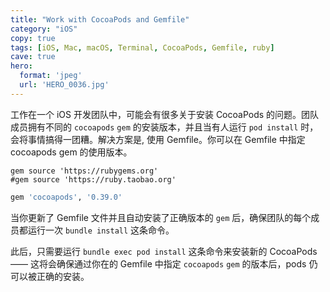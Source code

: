 ```yaml
---
title: "Work with CocoaPods and Gemfile"
category: "iOS"
copy: true
tags: [iOS, Mac, macOS, Terminal, CocoaPods, Gemfile, ruby]
cave: true
hero:
  format: 'jpeg'
  url: 'HERO_0036.jpg'
---
```

工作在一个 iOS 开发团队中，可能会有很多关于安装 CocoaPods 的问题。团队成员拥有不同的 `cocoapods` `gem` 的安装版本，并且当有人运行 `pod install` 时，会将事情搞得一团糟。解决方案是, 使用 Gemfile。你可以在 Gemfile 中指定 cocoapods gem 的使用版本。

```console
gem source 'https://rubygems.org'
#gem source 'https://ruby.taobao.org'
```

```ruby
gem 'cocoapods', '0.39.0'
```

当你更新了 Gemfile 文件并且自动安装了正确版本的 `gem` 后，确保团队的每个成员都运行一次 `bundle install` 这条命令。

此后，只需要运行 `bundle exec pod install` 这条命令来安装新的 CocoaPods —— 这将会确保通过你在的 Gemfile 中指定 `cocoapods` `gem` 的版本后，pods 仍可以被正确的安装。
